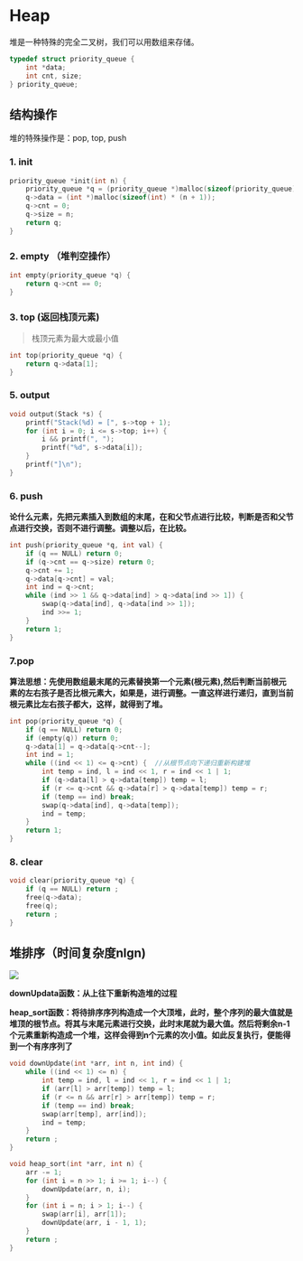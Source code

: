 # Heap

堆是一种特殊的完全二叉树，我们可以用数组来存储。

```c
typedef struct priority_queue {
    int *data;
    int cnt, size;
} priority_queue;
```

## 结构操作

堆的特殊操作是：pop, top, push

### 1. init

```c
priority_queue *init(int n) {
    priority_queue *q = (priority_queue *)malloc(sizeof(priority_queue));
    q->data = (int *)malloc(sizeof(int) * (n + 1));
    q->cnt = 0;
    q->size = n;
    return q;
}
```

### 2. empty （堆判空操作）

``` c
int empty(priority_queue *q) {
    return q->cnt == 0;
}
```

### 3. top (返回栈顶元素)

> 栈顶元素为最大或最小值

```c
int top(priority_queue *q) {
    return q->data[1];
}
```

### 5. output

```c
void output(Stack *s) {
    printf("Stack(%d) = [", s->top + 1);
    for (int i = 0; i <= s->top; i++) {
        i && printf(", ");
        printf("%d", s->data[i]);
    }
    printf("]\n");
}
```

### 6. push

**论什么元素，先把元素插入到数组的末尾，在和父节点进行比较，判断是否和父节点进行交换，否则不进行调整。调整以后，在比较。**

```c
int push(priority_queue *q, int val) {
    if (q == NULL) return 0;
    if (q->cnt == q->size) return 0;
    q->cnt += 1;
    q->data[q->cnt] = val;
    int ind = q->cnt;
    while (ind >> 1 && q->data[ind] > q->data[ind >> 1]) {
        swap(q->data[ind], q->data[ind >> 1]);
        ind >>= 1;
    }
    return 1;
}
```

### 7.pop

**算法思想：先使用数组最末尾的元素替换第一个元素(根元素),然后判断当前根元素的左右孩子是否比根元素大，如果是，进行调整。一直这样进行递归，直到当前根元素比左右孩子都大，这样，就得到了堆。**

```c
int pop(priority_queue *q) {
    if (q == NULL) return 0;
    if (empty(q)) return 0;
    q->data[1] = q->data[q->cnt--];
    int ind = 1;
    while ((ind << 1) <= q->cnt) {	//从根节点向下递归重新构建堆
        int temp = ind, l = ind << 1, r = ind << 1 | 1;
        if (q->data[l] > q->data[temp]) temp = l;
        if (r <= q->cnt && q->data[r] > q->data[temp]) temp = r;
        if (temp == ind) break;
        swap(q->data[ind], q->data[temp]);
        ind = temp;
    }
    return 1;
}
```

### 8. clear

```c
void clear(priority_queue *q) {
    if (q == NULL) return ;
    free(q->data);
    free(q);
    return ;
}
```

## 堆排序（时间复杂度nlgn)





![](C:\Users\黄昏眺望黎明\Pictures\Screenshots\屏幕截图(6).png)



**downUpdata函数：从上往下重新构造堆的过程**

**heap_sort函数：将待排序序列构造成一个大顶堆，此时，整个序列的最大值就是堆顶的根节点。将其与末尾元素进行交换，此时末尾就为最大值。然后将剩余n-1个元素重新构造成一个堆，这样会得到n个元素的次小值。如此反复执行，便能得到一个有序序列了**

```c
void downUpdate(int *arr, int n, int ind) {
    while ((ind << 1) <= n) {
        int temp = ind, l = ind << 1, r = ind << 1 | 1;
        if (arr[l] > arr[temp]) temp = l;
        if (r <= n && arr[r] > arr[temp]) temp = r;
        if (temp == ind) break;
        swap(arr[temp], arr[ind]);
        ind = temp;
    }
    return ;
}

void heap_sort(int *arr, int n) {
    arr -= 1;
    for (int i = n >> 1; i >= 1; i--) {
        downUpdate(arr, n, i);
    }
    for (int i = n; i > 1; i--) {
        swap(arr[i], arr[1]);
        downUpdate(arr, i - 1, 1);
    }
    return ;
}
```